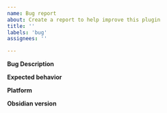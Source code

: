 ```yaml
---
name: Bug report
about: Create a report to help improve this plugin
title: ''
labels: 'bug'
assignees: ''

---
```


**Bug Description**


**Expected behavior**


**Platform**


**Obsidian version**

